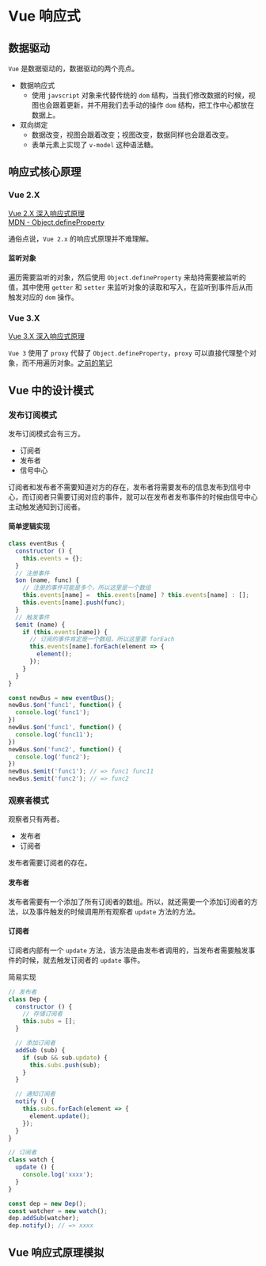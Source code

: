 # Vue 响应式

## 数据驱动
`Vue` 是数据驱动的，数据驱动的两个亮点。
- 数据响应式
  - 使用 `javscript` 对象来代替传统的 `dom` 结构，当我们修改数据的时候，视图也会跟着更新，并不用我们去手动的操作 `dom` 结构，把工作中心都放在数据上。
- 双向绑定
  - 数据改变，视图会跟着改变；视图改变，数据同样也会跟着改变。
  - 表单元素上实现了 `v-model` 这种语法糖。
## 响应式核心原理
### Vue 2.X
[Vue 2.X 深入响应式原理](https://cn.vuejs.org/v2/guide/reactivity.html) <br />
[MDN - Object.defineProperty](https://developer.mozilla.org/zh-CN/docs/Web/JavaScript/Reference/Global_Objects/Object/defineProperty)

通俗点说，`Vue 2.x` 的响应式原理并不难理解。
#### 监听对象
遍历需要监听的对象，然后使用 `Object.defineProperty` 来劫持需要被监听的值，其中使用 `getter` 和 `setter` 来监听对象的读取和写入，在监听到事件后从而触发对应的 `dom` 操作。

### Vue 3.X
[Vue 3.X 深入响应式原理](https://v3.cn.vuejs.org/guide/reactivity.html)

`Vue 3` 使用了 `proxy` 代替了 `Object.defineProperty`，`proxy` 可以直接代理整个对象，而不用遍历对象。[之前的笔记](/course/lagou/path1/ecmascript.html#proxy)
## Vue 中的设计模式
### 发布订阅模式
发布订阅模式会有三方。
- 订阅者
- 发布者
- 信号中心

订阅者和发布者不需要知道对方的存在，发布者将需要发布的信息发布到信号中心，而订阅者只需要订阅对应的事件，就可以在发布者发布事件的时候由信号中心主动触发通知到订阅者。

#### 简单逻辑实现
``` javascript
class eventBus {
  constructor () {
    this.events = {};
  }
  // 注册事件
  $on (name, func) {
    // 注册的事件可能是多个，所以这里是一个数组
    this.events[name] =  this.events[name] ? this.events[name] : [];
    this.events[name].push(func);
  }
  // 触发事件
  $emit (name) {
    if (this.events[name]) {
      // 订阅的事件肯定是一个数组，所以这里要 forEach
      this.events[name].forEach(element => {
        element();
      });
    }
  }
}

const newBus = new eventBus();
newBus.$on('func1', function() {
  console.log('func1');
})
newBus.$on('func1', function() {
  console.log('func11');
})
newBus.$on('func2', function() {
  console.log('func2');
})
newBus.$emit('func1'); // => func1 func11
newBus.$emit('func2'); // => func2
```

### 观察者模式
观察者只有两者。
- 发布者
- 订阅者

发布者需要订阅者的存在。
#### 发布者
发布者需要有一个添加了所有订阅者的数组。所以，就还需要一个添加订阅者的方法，以及事件触发的时候调用所有观察者 `update` 方法的方法。

#### 订阅者
订阅者内部有一个 `update` 方法，该方法是由发布者调用的，当发布者需要触发事件的时候，就去触发订阅者的 `update` 事件。

简易实现
``` javascript
// 发布者
class Dep {
  constructor () {
    // 存储订阅者
    this.subs = [];
  }

  // 添加订阅者
  addSub (sub) {
    if (sub && sub.update) {
      this.subs.push(sub);
    }
  }

  // 通知订阅者
  notify () {
    this.subs.forEach(element => {
      element.update();
    });
  }
}

// 订阅者
class watch {
  update () {
    console.log('xxxx');
  }
}

const dep = new Dep();
const watcher = new watch();
dep.addSub(watcher);
dep.notify(); // => xxxx
```

## Vue 响应式原理模拟